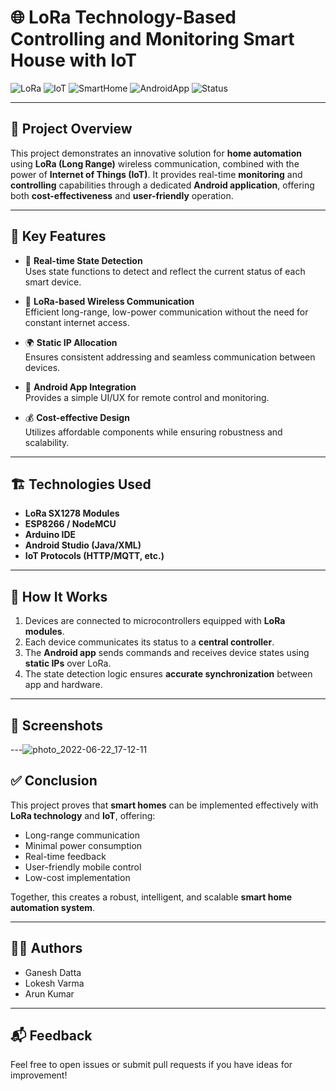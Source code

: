 # 🌐 LoRa Technology-Based Controlling and Monitoring Smart House with IoT

![LoRa](https://img.shields.io/badge/LoRa-Technology-blue)
![IoT](https://img.shields.io/badge/IoT-Enabled-green)
![SmartHome](https://img.shields.io/badge/Smart-Home-yellow)
![AndroidApp](https://img.shields.io/badge/Android-App-orange)
![Status](https://img.shields.io/badge/Status-Completed-brightgreen)

---

## 🚀 Project Overview

This project demonstrates an innovative solution for **home automation** using **LoRa (Long Range)** wireless communication, combined with the power of **Internet of Things (IoT)**. It provides real-time **monitoring** and **controlling** capabilities through a dedicated **Android application**, offering both **cost-effectiveness** and **user-friendly** operation.

---

## 🧠 Key Features

- 🔁 **Real-time State Detection**  
  Uses state functions to detect and reflect the current status of each smart device.

- 📡 **LoRa-based Wireless Communication**  
  Efficient long-range, low-power communication without the need for constant internet access.

- 🌍 **Static IP Allocation**  
  Ensures consistent addressing and seamless communication between devices.

- 📱 **Android App Integration**  
  Provides a simple UI/UX for remote control and monitoring.

- 💰 **Cost-effective Design**  
  Utilizes affordable components while ensuring robustness and scalability.

---

## 🏗️ Technologies Used

- **LoRa SX1278 Modules**
- **ESP8266 / NodeMCU**
- **Arduino IDE**
- **Android Studio (Java/XML)**
- **IoT Protocols (HTTP/MQTT, etc.)**

---

## 📲 How It Works

1. Devices are connected to microcontrollers equipped with **LoRa modules**.
2. Each device communicates its status to a **central controller**.
3. The **Android app** sends commands and receives device states using **static IPs** over LoRa.
4. The state detection logic ensures **accurate synchronization** between app and hardware.

---

## 📸 Screenshots


---![photo_2022-06-22_17-12-11](https://github.com/user-attachments/assets/f01597b9-9b2d-4dd2-bbd2-a39aac237d21)


## ✅ Conclusion

This project proves that **smart homes** can be implemented effectively with **LoRa technology** and **IoT**, offering:
- Long-range communication
- Minimal power consumption
- Real-time feedback
- User-friendly mobile control
- Low-cost implementation

Together, this creates a robust, intelligent, and scalable **smart home automation system**.

---

## 👨‍💻 Authors

- Ganesh Datta  
- Lokesh Varma
- Arun Kumar

---

## 📬 Feedback

Feel free to open issues or submit pull requests if you have ideas for improvement!

